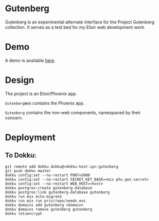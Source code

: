 # Gutenberg

Gutenberg is an experimental alternate interface for the Project Gutenberg collection.  It serves as a test bed for my Elixir web development work.

# Demo

A demo is available [here](https://gutenberg.briangracie.net).

# Design

The project is an Elixir/Phoenix app.

`GutenbergWeb` contains the Phoenix app.

`Gutenberg` contains the non-web components, namespaced by their concern.

# Deployment

## To Dokku:
```
git remote add dokku dokku@<dokku-host-ip>:gutenberg
git push dokku master
dokku config:set --no-restart PORT=5000
dokku config:set --no-restart SECRET_KEY_BASE=<mix phx.gen.secret>
dokku config:set --no-restart WEB_HOST=<host>
dokku postgres:create gutenberg-database
dokku postgres:link gutenberg-database gutenberg
dokku run mix ecto.migrate
dokku run mix run priv/repo/seeds.exs
dokku domains add gutenberg <domain>
dokku domains remove gutenberg gutenberg
dokku letsencrypt
```
